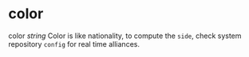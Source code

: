 # color

  color *string*
Color is like nationality, to compute the `side`, check system repository `config` for real time alliances.
